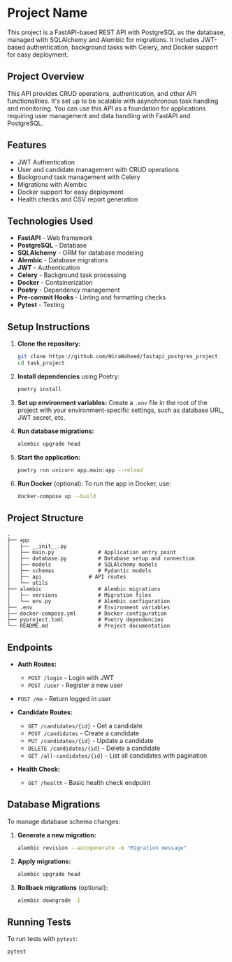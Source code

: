 # Project Name

This project is a FastAPI-based REST API with PostgreSQL as the database, managed with SQLAlchemy and Alembic for migrations. It includes JWT-based authentication, background tasks with Celery, and Docker support for easy deployment.

## Project Overview

This API provides CRUD operations, authentication, and other API functionalities. It's set up to be scalable with asynchronous task handling and monitoring. You can use this API as a foundation for applications requiring user management and data handling with FastAPI and PostgreSQL.

## Features

- JWT Authentication
- User and candidate management with CRUD operations
- Background task management with Celery
- Migrations with Alembic
- Docker support for easy deployment
- Health checks and CSV report generation

## Technologies Used

- **FastAPI** - Web framework
- **PostgreSQL** - Database
- **SQLAlchemy** - ORM for database modeling
- **Alembic** - Database migrations
- **JWT** - Authentication
- **Celery** - Background task processing
- **Docker** - Containerization
- **Poetry** - Dependency management
- **Pre-commit Hooks** - Linting and formatting checks
- **Pytest** - Testing

## Setup Instructions

1. **Clone the repository:**
   ```bash
   git clone https://github.com/HiraWaheed/fastapi_postgres_project
   cd task_project
   ```

2. **Install dependencies** using Poetry:
   ```bash
   poetry install
   ```

3. **Set up environment variables:**
   Create a `.env` file in the root of the project with your environment-specific settings, such as database URL, JWT secret, etc.

4. **Run database migrations:**
   ```bash
   alembic upgrade head
   ```

5. **Start the application:**
   ```bash
   poetry run uvicorn app.main:app --reload
   ```

6. **Run Docker** (optional):
   To run the app in Docker, use:
   ```bash
   docker-compose up --build
   ```

## Project Structure

```plaintext
.
├── app
│   ├── __init__.py
│   ├── main.py              # Application entry point
│   ├── database.py          # Database setup and connection
│   ├── models               # SQLAlchemy models
│   ├── schemas              # Pydantic models
│   ├── api               # API routes
│   └── utils
├── alembic                  # Alembic migrations
│   ├── versions             # Migration files
│   └── env.py               # Alembic configuration
├── .env                     # Environment variables
├── docker-compose.yml       # Docker configuration
├── pyproject.toml           # Poetry dependencies
└── README.md                # Project documentation
```

## Endpoints

- **Auth Routes:**
  - `POST /login` - Login with JWT
  - `POST /user` - Register a new user
- `POST /me`  - Return logged in user

- **Candidate Routes:**
  - `GET /candidates/{id}` - Get a candidate
  - `POST /candidates` - Create a candidate
  - `PUT /candidates/{id}` - Update a candidate
  - `DELETE /candidates/{id}` - Delete a candidate
  - `GET /all-candidates/{id}` - List all candidates with pagination

- **Health Check:**
  - `GET /health` - Basic health check endpoint

## Database Migrations

To manage database schema changes:

1. **Generate a new migration:**
   ```bash
   alembic revision --autogenerate -m "Migration message"
   ```

2. **Apply migrations:**
   ```bash
   alembic upgrade head
   ```

3. **Rollback migrations** (optional):
   ```bash
   alembic downgrade -1
   ```

## Running Tests

To run tests with `pytest`:

```bash
pytest
```


